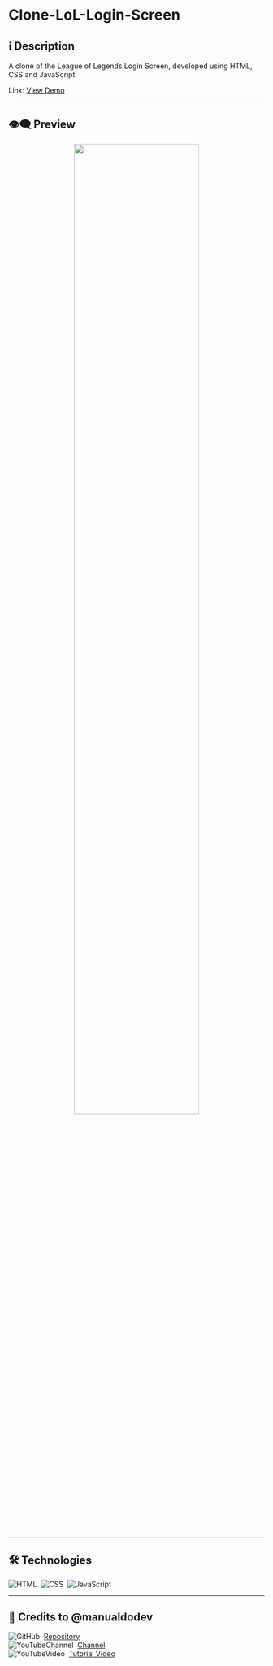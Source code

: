 # Clone-LoL-Login-Screen

## ℹ️ Description

A clone of the League of Legends Login Screen, developed using HTML, CSS and JavaScript.

Link: [View Demo](https://zejsneto.github.io/Clone-LoL-Login-Screen)<br>

---

## 👁️‍🗨️ Preview
<p align="center" >
  <img width="70%" src="/repository-imgs/img01.png" />
</p>


---

## 🛠️ **Technologies**

![HTML](https://img.shields.io/badge/-HTML-05122A?style=flat&logo=HTML5)&nbsp;
![CSS](https://img.shields.io/badge/-CSS-05122A?style=flat&logo=CSS3&logoColor=1572B6)&nbsp;
![JavaScript](https://img.shields.io/badge/-JavaScript-05122A?style=flat&logo=javascript)&nbsp;

---

## 📃 Credits to @manualdodev

![GitHub](https://img.shields.io/badge/--05122A?style=flat&logo=github)&nbsp;
[Repository](https://github.com/manualdodev/league-of-legends-login-screen)<br>
![YouTubeChannel](https://img.shields.io/badge/--05122A?style=flat&logo=youtube)&nbsp;
[Channel](https://www.youtube.com/c/ManualdoDev)<br>
![YouTubeVideo](https://img.shields.io/badge/--05122A?style=flat&logo=youtube)&nbsp;
[Tutorial Video](https://www.youtube.com/watch?v=tyVvNj-UvxM&ab_channel=ManualdoDev)<br>
